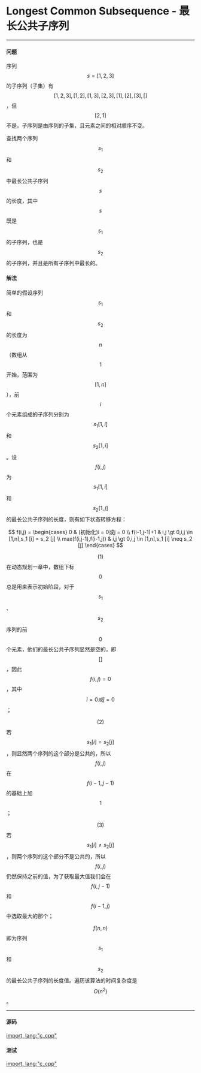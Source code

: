 <script type="text/javascript" src="https://cdn.mathjax.org/mathjax/latest/MathJax.js?config=TeX-AMS-MML_HTMLorMML"/></script>

# Longest Common Subsequence - 最长公共子序列

--------

#### 问题

序列$$ s = [1,2,3] $$的子序列（子集）有$$ [1,2,3],[1,2],[1,3],[2,3],[1],[2],[3],[] $$，但$$ [2,1] $$不是。子序列是由序列的子集，且元素之间的相对顺序不变。

查找两个序列$$ s_1 $$和$$ s_2 $$中最长公共子序列$$ s $$的长度，其中$$ s $$既是$$ s_1 $$的子序列，也是$$ s_2 $$的子序列，并且是所有子序列中最长的。

#### 解法

简单的假设序列$$ s_1 $$和$$ s_2 $$的长度为$$ n $$（数组从$$ 1 $$开始，范围为$$ [1,n] $$），前$$ i $$个元素组成的子序列分别为$$ s_1 [1,i] $$和$$ s_2 [1,i] $$。设$$ f(i,j) $$为$$ s_1 [1,i] $$和$$ s_2 [1,j] $$的最长公共子序列的长度，则有如下状态转移方程：

$$
f(i,j) =
\begin{cases}
0 & (初始化)i = 0或j = 0 \\
f(i-1,j-1)+1 & i,j \gt 0,i,j \in [1,n],s_1 [i] = s_2 [j] \\
max(f(i,j-1),f(i-1,j)) & i,j \gt 0,i,j \in [1,n],s_1 [i] \neq s_2 [j]
\end{cases}
$$

$$ (1) $$ 在动态规划一章中，数组下标$$ 0 $$总是用来表示初始阶段，对于$$ s_1 $$、$$ s_2 $$序列的前$$ 0 $$个元素，他们的最长公共子序列显然是空的，即$$ [] $$，因此$$ f(i,j) = 0 $$，其中$$ i = 0或j = 0 $$；

$$ (2) $$ 若$$ s_1 [i] = s_2 [j] $$，则显然两个序列的这个部分是公共的，所以$$ f(i,j) $$在$$ f(i-1,j-1) $$的基础上加$$ 1 $$；

$$ (3) $$ 若$$ s_1 [i] \neq s_2 [j] $$，则两个序列的这个部分不是公共的，所以$$ f(i,j) $$仍然保持之前的值，为了获取最大值我们会在$$ f(i,j-1) $$和$$ f(i-1,j) $$中选取最大的那个；

$$ f(n,n) $$即为序列$$ s_1 $$和$$ s_2 $$的最长公共子序列的长度值。遍历该算法的时间复杂度是$$ O(n^2) $$。

--------

#### 源码

[import, lang:"c_cpp"](../../../../src/DynamicProgramming/LinearDP/LongestCommonSubsequence.h)

#### 测试

[import, lang:"c_cpp"](../../../../src/DynamicProgramming/LinearDP/LongestCommonSubsequence.cpp)
